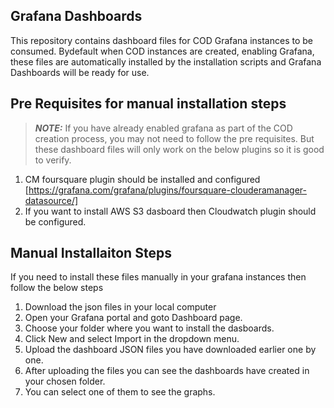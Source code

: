 ## Grafana Dashboards
This repository contains dashboard files for COD Grafana instances to be consumed. Bydefault when COD instances are created, enabling Grafana, these files are automatically installed by the installation scripts and Grafana Dashboards will be ready for use.

## Pre Requisites for manual installation steps
> **_NOTE:_** If you have already enabled grafana as part of the COD creation process, you may not need to follow the pre requisites. But these dashboard files will only work on the below plugins so it is good to verify.

1. CM foursquare plugin should be installed and configured [https://grafana.com/grafana/plugins/foursquare-clouderamanager-datasource/]
2. If you want to install AWS S3 dasboard then Cloudwatch plugin should be configured.

## Manual Installaiton Steps
If you need to install these files manually in your grafana instances then follow the below steps

1. Download the json files in your local computer
2. Open your Grafana portal and goto Dashboard page.
3. Choose your folder where you want to install the dasboards.
4. Click New and select Import in the dropdown menu.
5. Upload the dashboard JSON files you have downloaded earlier one by one.
6. After uploading the files you can see the dashboards have created in your chosen folder.
7. You can select one of them to see the graphs.
